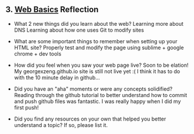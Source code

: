 ## 3. [Web Basics](3_web_basics/readme.md) Reflection

* What 2 new things did you learn about the web?
Learning more about DNS
Learning about how one uses Git to modify sites

* What are some important things to remember when setting up your HTML site?
Properly test and modify the page using sublime + google chrome + dev tools

* How did you feel when you saw your web page live?
Soon to be elation!  My georgexzeng.github.io site is still not live yet :( I think it has to do with the 10 minute delay in github...

* Did you have an "aha" moments or were any concepts solidified?
Reading through the github tutorial to better understand how to commit and push github files was fantastic.  I was really happy when I did my first push!


* Did you find any resources on your own that helped you better understand a topic? If so, please list it.



<!-- Add your reflection here. Remove the comment markers -->